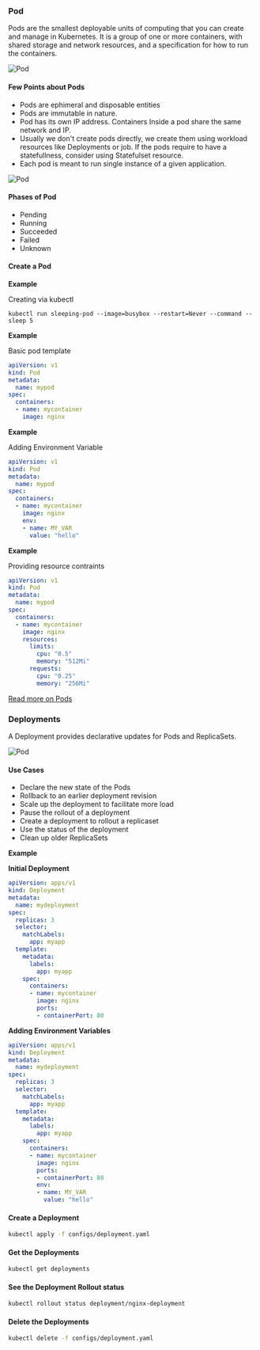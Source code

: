 ### Pod

Pods are the smallest deployable units of computing that you can create and manage in Kubernetes.
It is a group of one or more containers, with shared storage and network resources, and a specification for how to run the containers.

![Pod](../images/pea.png)

#### Few Points about Pods
- Pods are ephimeral and disposable entities
- Pods are immutable in nature. 
- Pod has its own IP address. Containers Inside a pod share the same network and IP. 
- Usually we don't create pods directly, we create them using workload resources like Deployments or job. If the pods require to have a statefullness, consider using Statefulset resource.
- Each pod is meant to run single instance of a given application.

![Pod](../images/pod.png)

#### Phases of Pod
- Pending
- Running
- Succeeded
- Failed
- Unknown

#### Create a Pod

**Example**

Creating via kubectl

```shell
kubectl run sleeping-pod --image=busybox --restart=Never --command -- sleep 5
```

**Example**

Basic pod template

```yml
apiVersion: v1
kind: Pod
metadata:
  name: mypod
spec:
  containers:
  - name: mycontainer
    image: nginx
```

**Example**

Adding Environment Variable

```yml
apiVersion: v1
kind: Pod
metadata:
  name: mypod
spec:
  containers:
  - name: mycontainer
    image: nginx
    env:
    - name: MY_VAR
      value: "hello"
```

**Example**

Providing resource contraints
```yml
apiVersion: v1
kind: Pod
metadata:
  name: mypod
spec:
  containers:
  - name: mycontainer
    image: nginx
    resources:
      limits:
        cpu: "0.5"
        memory: "512Mi"
      requests:
        cpu: "0.25"
        memory: "256Mi"
```

[Read more on Pods](https://kubernetes.io/docs/concepts/workloads/pods/)

### Deployments

A Deployment provides declarative updates for Pods and ReplicaSets.

![Pod](../images/deployment.png)

#### Use Cases
- Declare the new state of the Pods
- Rollback to an earlier deployment revision
- Scale up the deployment to facilitate more load
- Pause the rollout of a deployment
- Create a deployment to rollout a replicaset
- Use the status of the deployment
- Clean up older ReplicaSets

**Example**

**Initial Deployment**

```yml
apiVersion: apps/v1
kind: Deployment
metadata:
  name: mydeployment
spec:
  replicas: 3
  selector:
    matchLabels:
      app: myapp
  template:
    metadata:
      labels:
        app: myapp
    spec:
      containers:
      - name: mycontainer
        image: nginx
        ports:
        - containerPort: 80

```

**Adding Environment Variables**

```yml
apiVersion: apps/v1
kind: Deployment
metadata:
  name: mydeployment
spec:
  replicas: 3
  selector:
    matchLabels:
      app: myapp
  template:
    metadata:
      labels:
        app: myapp
    spec:
      containers:
      - name: mycontainer
        image: nginx
        ports:
        - containerPort: 80
        env:
        - name: MY_VAR
          value: "hello"

```

#### Create a Deployment
```bash
kubectl apply -f configs/deployment.yaml
```

#### Get the Deployments
```bash
kubectl get deployments
```

#### See the Deployment Rollout status
```bash
kubectl rollout status deployment/nginx-deployment
```

#### Delete the Deployments
```bash
kubectl delete -f configs/deployment.yaml
```
